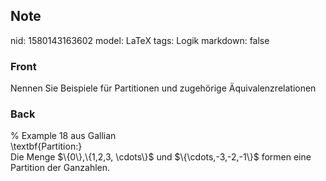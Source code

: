 ## Note
nid: 1580143163602
model: LaTeX
tags: Logik
markdown: false

### Front
Nennen Sie Beispiele für Partitionen und zugehörige Äquivalenzrelationen

### Back
<div>
</div><div>% Example 18 aus Gallian</div><div>\textbf{Partition:}</div><div>
</div>Die Menge $\{0\},\{1,2,3, \cdots\}$ und $\{\cdots,-3,-2,-1\}$ formen eine Partition der Ganzahlen.<div>
<div>
</div></div>
